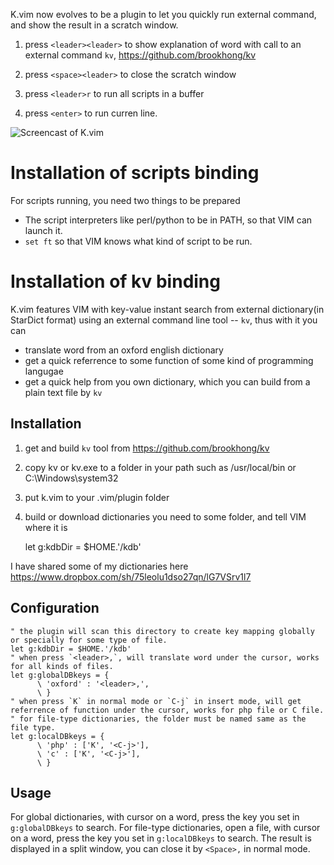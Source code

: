 K.vim now evolves to be a plugin to let you quickly run external command, and show the result
in a scratch window.

1. press `<leader><leader>` to show explanation of word with call to an external
command `kv`, https://github.com/brookhong/kv

1. press `<space><leader>` to close the scratch window

1. press `<leader>r` to run all scripts in a buffer

1. press `<enter>` to run curren line.

![Screencast of K.vim](http://drp.io/files/5357c687a659a.gif)

# Installation of scripts binding
For scripts running, you need two things to be prepared

* The script interpreters like perl/python to be in PATH, so that VIM can launch it.
* `set ft` so that VIM knows what kind of script to be run.

# Installation of kv binding
K.vim features VIM with key-value instant search from external dictionary(in StarDict format) using an external command line tool -- `kv`, thus with it you can

* translate word from an oxford english dictionary
* get a quick referrence to some function of some kind of programming langugae
* get a quick help from you own dictionary, which you can build from a plain text file by `kv`


## Installation

1. get and build `kv` tool from https://github.com/brookhong/kv
1. copy kv or kv.exe to a folder in your path such as /usr/local/bin or C:\Windows\system32
1. put k.vim to your .vim/plugin folder
1. build or download dictionaries you need to some folder, and tell VIM where it is

    let g:kdbDir = $HOME.'/kdb'

I have shared some of my dictionaries here https://www.dropbox.com/sh/75leolu1dso27qn/lG7VSrv1l7

## Configuration

    " the plugin will scan this directory to create key mapping globally or specially for some type of file.
    let g:kdbDir = $HOME.'/kdb'
    " when press `<leader>,`, will translate word under the cursor, works for all kinds of files.
    let g:globalDBkeys = {
          \ 'oxford' : '<leader>,',
          \ }
    " when press `K` in normal mode or `C-j` in insert mode, will get referrence of function under the cursor, works for php file or C file.
    " for file-type dictionaries, the folder must be named same as the file type.
    let g:localDBkeys = {
          \ 'php' : ['K', '<C-j>'],
          \ 'c' : ['K', '<C-j>'],
          \ }

## Usage

For global dictionaries, with cursor on a word, press the key you set in `g:globalDBkeys` to search.
For file-type dictionaries, open a file, with cursor on a word, press the key you set in `g:localDBkeys` to search.
The result is displayed in a split window, you can close it by `<Space>,` in normal mode.
